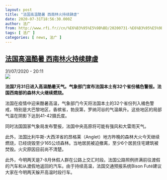 ```yaml
---
layout: post
title: "法国高温酷暑 西南林火持续肆虐"
date: 2020-07-31T18:56:30.000Z
author: 法广
from: http://www.rfi.fr//cn/%E6%B3%95%E5%9B%BD/20200731-%E6%B3%95%E5%9B%BD%E9%AB%98%E6%B8%A9%E9%85%B7%E6%9A%91-%E8%A5%BF%E5%8D%97%E6%9E%97%E7%81%AB%E6%8C%81%E7%BB%AD%E8%82%86%E8%99%90
tags: [ 法广 ]
categories: [ news, 法广 ]
---
```

<!--1596221790000-->
[法国高温酷暑 西南林火持续肆虐](http://www.rfi.fr//cn/%E6%B3%95%E5%9B%BD/20200731-%E6%B3%95%E5%9B%BD%E9%AB%98%E6%B8%A9%E9%85%B7%E6%9A%91-%E8%A5%BF%E5%8D%97%E6%9E%97%E7%81%AB%E6%8C%81%E7%BB%AD%E8%82%86%E8%99%90)
------

<div>
<div>31/07/2020 - 20:11</div><img src="https://s.rfi.fr/media/display/cc4f926e-d328-11ea-aecd-005056a98db9/w:310/p:16x9/AP20212799794933.jpg"><p><strong>法国7月31日进入高温酷暑天气。气象部门宣布法国本土有32个省份橘色警报。法国西南部的森林大火继续燃烧。</strong></p><div class="t-content__body u-clearfix"><div class="m-interstitial"></div><p>法国在疫情中迎来酷暑高温，气象部门今天将法国本土的32个省份列入橘色警戒，特别是大巴黎地区，香槟省，勃艮第，罗纳河谷的气温飙升。这些地区的局部气温在阴影下达到41-42摄氏度。</p><p>同时法国国家气象局发布警报，法国中央高原将可能有强风和大雷雨天气。</p><p>此外，法国比利牛斯-大西洋省的昂格莱（Anglet）地方昨晚的森林大火今天继续燃烧，已经烧毁至少165公顷森林。当地居民被迫撤离，至少6个居民住宅建筑被焚毁。火灾原因目前尚不清楚。</p><p>此外，今明两天是7-8月休假人群在公路上交汇时段。法国公路照例挤满前往渡假的汽车和从渡假地返回的汽车。由于持续高温，法国交通预报系统Bison Futé建议大家在今明两天躲开高温时段行车。</p><div class="o-self-promo o-self-promo--nl o-self-promo--hidden" data-selfpromo-newsletter></div><div class="o-self-promo o-self-promo--app o-self-promo--hidden" data-selfpromo-app></div></div>
</div>
